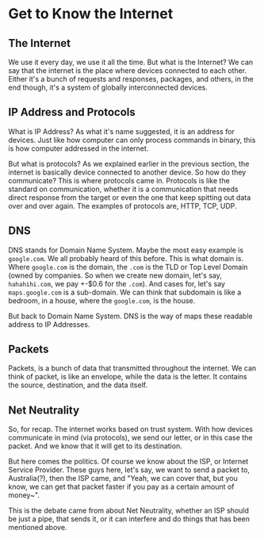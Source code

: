# Get to Know the Internet

## The Internet
We use it every day, we use it all the time. But what is the Internet? We can say that the internet is the place where devices connected to each other. Either it's a bunch of requests and responses, packages, and others, in the end though, it's a system of globally interconnected devices. 

## IP Address and Protocols
What is IP Address? As what it's name suggested, it is an address for devices. Just like how computer can only process commands in binary, this is how computer addressed in the internet. 

But what is protocols? As we explained earlier in the previous section, the internet is basically device connected to another device. So how do they communicate? This is where protocols came in. Protocols is like the standard on communication, whether it is a communication that needs direct response from the target or even the one that keep spitting out data over and over again. The examples of protocols are, HTTP, TCP, UDP.

## DNS
DNS stands for Domain Name System. Maybe the most easy example is `google.com`. We all probably heard of this before. This is what domain is. Where `google.com` is the domain, the `.com` is the TLD or Top Level Domain (owned by companies. So when we create new domain, let's say, `hahahihi.com`, we pay +-$0.6 for the `.com`). And cases for, let's say `maps.google.com` is a sub-domain. We can think that subdomain is like a bedroom, in a house, where the `google.com`, is the house. 

But back to Domain Name System. DNS is the way of maps these readable address to IP Addresses.

## Packets
Packets, is a bunch of data that transmitted throughout the internet. We can think of packet, is like an envelope, while the data is the letter. It contains the source, destination, and the data itself.

## Net Neutrality
So, for recap. The internet works based on trust system. With how devices communicate in mind (via protocols), we send our letter, or in this case the packet. And we know that it will get to its destination.

But here comes the politics. Of course we know about the ISP, or Internet Service Provider. These guys here, let's say, we want to send a packet to, Australia(?), then the ISP came, and "Yeah, we can cover that, but you know, we can get that packet faster if you pay as a certain amount of money~".

This is the debate came from about Net Neutrality, whether an ISP should be just a pipe, that sends it, or it can interfere and do things that has been mentioned above.